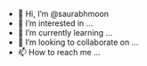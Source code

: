 - 👋 Hi, I’m @saurabhmoon
- 👀 I’m interested in ...
- 🌱 I’m currently learning ...
- 💞️ I’m looking to collaborate on ...
- 📫 How to reach me ...

<!---
saurabhmoon/saurabhmoon is a ✨ special ✨ repository because its `README.md` (this file) appears on your GitHub profile.
You can click the Preview link to take a look at your changes.
--->
